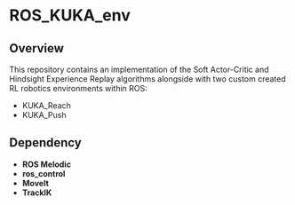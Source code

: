 # ROS_KUKA_env

## Overview
This repository contains an implementation of the Soft Actor-Critic and Hindsight Experience Replay algorithms alongside with two custom created RL robotics environments within ROS:
- KUKA_Reach
- KUKA_Push

## Dependency
- **ROS Melodic**
- **ros_control**
- **MoveIt**
- **TrackIK**
